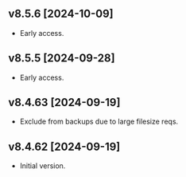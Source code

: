 ## v8.5.6 [2024-10-09]

- Early access.

## v8.5.5 [2024-09-28]

- Early access.

## v8.4.63 [2024-09-19]

- Exclude from backups due to large filesize reqs.

## v8.4.62 [2024-09-19]

- Initial version.

